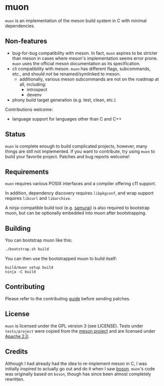 # muon

`muon` is an implementation of the meson build system in C with minimal
dependencies.

## Non-features

- bug-for-bug compatibility with meson.  In fact, `muon` aspires to be stricter
  than meson in cases where meson's implementation seems error prone.  `muon`
  uses the official meson documentation as its specification.
- cli compatibility with meson.  `muon` has different flags, subcommands, etc.,
  and should _not_ be renamed/symlinked to meson.
  - additionally, various meson subcommands are not on the roadmap at all,
    including:
    - introspect
    - devenv
- phony build target generation (e.g. test, clean, etc.)

Contributions welcome:
- language support for languages other than C and C++

## Status

`muon` is complete enough to build complicated projects, however, many things
are still not implemented.  If you want to contribute, try using `muon` to build
your favorite project.  Patches and bug reports welcome!

## Requirements

`muon` requires various POSIX interfaces and a compiler offering c11 support.

In addition, dependency discovery requires `libpkgconf`, and wrap support
requires `libcurl` and `libarchive`.

A ninja-compatible build tool (e.g.
[samurai](https://github.com/michaelforney/samurai)) is also required to
bootstrap muon, but can be optionally embedded into muon after bootstrapping.

## Building

You can bootstrap muon like this:

```sh
./bootstrap.sh build
```

You can then use the bootstrapped muon to build itself:

```
build/muon setup build
ninja -C build
```

## Contributing

Please refer to the contributing
[guide](https://git.sr.ht/~lattis/muon/tree/master/item/CONTRIBUTING.md) before
sending patches.

## License

`muon` is licensed under the GPL version 3 (see LICENSE).  Tests under
`tests/project` were copied from the [meson
project](https://github.com/mesonbuild/meson/tree/master/test%20cases) and are
licensed under [Apache 2.0](https://www.apache.org/licenses/LICENSE-2.0.txt).

## Credits

Although I had already had the idea to re-implement meson in C, I was initially
inspired to actually go out and do it when I saw
[boson](https://sr.ht/~bl4ckb0ne/boson/).  `muon`'s code was originally based on
`boson`, though has since been almost completely rewritten.
